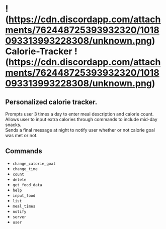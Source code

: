 # !(https://cdn.discordapp.com/attachments/762448725393932320/1018093313993228308/unknown.png) Calorie-Tracker !(https://cdn.discordapp.com/attachments/762448725393932320/1018093313993228308/unknown.png)
## Personalized calorie tracker.

Prompts user 3 times a day to enter meal description and calorie count.<br />
Allows user to input extra calories through commands to include mid-day snacks.<br />
Sends a final message at night to notify user whether or not calorie goal was met or not.

## Commands
- `change_calorie_goal`
- `change_time`
- `count`
- `delete`
- `get_food_data`
- `help`
- `input_food`
- `list`
- `meal_times`
- `notify`
- `server`
- `user`